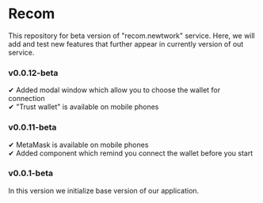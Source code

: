 # Recom
This repository for beta version of "recom.newtwork" service. Here, we will add and test new features that further appear in currently version of out service.

### v0.0.12-beta
✔ Added modal window which allow you to choose the wallet for connection \
✔ "Trust wallet" is available on mobile phones

### v0.0.11-beta
✔ MetaMask is available on mobile phones \
✔ Added component which remind you connect the wallet before you start

### v0.0.1-beta
In this version we initialize base version of our application.
